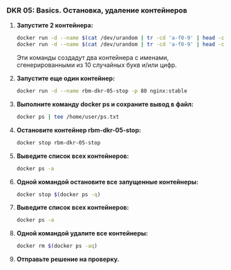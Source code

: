 ### DKR 05: Basics. Остановка, удаление контейнеров

1. **Запустите 2 контейнера:**

    ```bash
    docker run -d --name $(cat /dev/urandom | tr -cd 'a-f0-9' | head -c 10) -p 80 nginx:stable
    docker run -d --name $(cat /dev/urandom | tr -cd 'a-f0-9' | head -c 10) -p 80 nginx:stable
    ```

    Эти команды создадут два контейнера с именами, сгенерированными из 10 случайных букв и/или цифр.

2. **Запустите еще один контейнер:**

    ```bash
    docker run -d --name rbm-dkr-05-stop -p 80 nginx:stable
    ```

3. **Выполните команду docker ps и сохраните вывод в файл:**

    ```bash
    docker ps | tee /home/user/ps.txt
    ```

4. **Остановите контейнер rbm-dkr-05-stop:**

    ```bash
    docker stop rbm-dkr-05-stop
    ```

5. **Выведите список всех контейнеров:**

    ```bash
    docker ps -a
    ```

6. **Одной командой остановите все запущенные контейнеры:**

    ```bash
    docker stop $(docker ps -q)
    ```

7. **Выведите список всех контейнеров:**

    ```bash
    docker ps -a
    ```

8. **Одной командой удалите все контейнеры:**

    ```bash
    docker rm $(docker ps -aq)
    ```

9. **Отправьте решение на проверку.**
